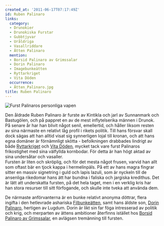 ```yaml
---
created_at: '2011-06-17T07:17:49Z'
id: Ruben Palinaro
links:
  category:
  - Drunokier
  - Drunokiska Furstar
  - Gubbtjyvar
  - Uråldriga
  - Vasallriddare
  - Ätten Palinaro
  mention:
  - Borsid Palinaro av Grimssalar
  - Dorin Palinaro
  - Imagebunkeätten
  - Ryttarkriget
  - Vita Döden
  occurrence:
  - Ätten_Palinaro.jpg
title: Ruben Palinaro
---
```


![Furst Palinaros personliga vapen]

Den åldrade Ruben Palinaro är furste av Kintikla och jarl av Sunnanmark och Bastugölen, och på
pappret en av de mest inflytelserika männen i Drunok. På senare år har han blivit något senil,
emellertid, och håller liksom resten av sina närmaste en relativt låg profil i rikets politik. Till
hans försvar skall dock sägas att han alltid visat sig synnerligen lojal till kronan, och att hans
egna domäner är förnämnligt skötta - befolkningen drabbades lindrigt av både [Ryttarkriget] och
[Vita Döden], mycket tack vare furst Palinaros frikostighet med sina välfyllda kornbodar. För detta
är han högt aktad av sina undersåtar och vasaller.\
Fursten är liten och skröplig, och för det mesta något frusen, varvid han allt som oftast bär en
tjock kappa i hermelinpäls. På ett av hans magra fingrar sitter en massiv signetring i guld och
lapis lazuli, som är nyckeln till de ansenliga rikedomar hans ätt har bundna i faliska och jargiska
kredithus. Det är lätt att underskatta fursten, på det hela taget, men i en verklig kris har han
stora resurser till sitt förfogande, och skulle inte tveka att använda dem.

De närmaste anförvanterna är en bunke relativt anonyma döttrar, flera ingifta i den hetlevrade
ashariska [Filbunkeätten], samt hans äldste son, [Dorin Palinaro], hertigen av Lugdum. Dorin är likt
sin far föga intresserad av politik och krig, och merparten av ättens ambitioner återfinns istället
hos [Borsid Palinaro av Grimssalar], en avlägsen tremänning till fursten.

  [Furst Palinaros personliga vapen]: Ätten_Palinaro.jpg "Furst Palinaros personliga vapen"
  [Ryttarkriget]: Ryttarkriget
  [Vita Döden]: Vita_Döden
  [Filbunkeätten]: Imagebunkeätten
  [Dorin Palinaro]: Dorin_Palinaro
  [Borsid Palinaro av Grimssalar]: Borsid_Palinaro_av_Grimssalar